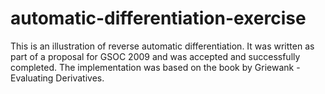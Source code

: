 automatic-differentiation-exercise
==================================

This is an illustration of reverse automatic differentiation. It was written as part of a proposal for GSOC 2009 and was accepted and successfully completed. The implementation was based on the book by Griewank - Evaluating Derivatives.
